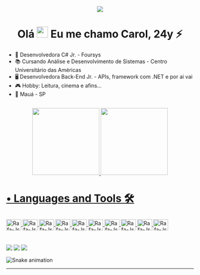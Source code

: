 <div align="center">
<img src="https://media.tenor.co/images/b7a43f2a884a5469c505b3b0838b6aa2/tenor.gif">
  </div>

## <h1 align="center">Olá <img src="https://raw.githubusercontent.com/kaueMarques/kaueMarques/master/hi.gif" width="30px"> Eu me chamo Carol, 24y ⚡</h1>


- 🏢 Desenvolvedora C# Jr. - Foursys
- 📚 Cursando Análise e Desenvolvimento de Sistemas - Centro Universitário das Américas
- 🖥 Desenvolvedora Back-End Jr. - APIs, framework com .NET e por ai vai
- 🎮 Hobby: Leitura, cinema e afins... 
- 📍 Mauá - SP

<div align = "center">
  
##
  
  <a href="https://github.com/Caroline-crs">
  <img height="180em" src="https://github-readme-stats.vercel.app/api?username=Caroline-crs&show_icons=true&theme=github_dark&include_all_commits=true&count_private=true"/>
  <img height="180em" src="https://github-readme-stats.vercel.app/api/top-langs/?username=Caroline-crs&layout=compact&langs_count=7&theme=github_dark"/>
</div>
  
  <h1><p align="left">• Languages and Tools 🛠</p></h1>
  
<table><div style="display: inline_block" align = "left">
  <img align="center" alt="Rafa-Js" height="30" width="40" src="https://cdn.jsdelivr.net/gh/devicons/devicon/icons/csharp/csharp-original.svg"/>
  <img align="center" alt="Rafa-Js" height="30" width="40" src="https://cdn.jsdelivr.net/gh/devicons/devicon/icons/dotnetcore/dotnetcore-original.svg"/>
  <img align="center" alt="Rafa-Js" height="30" width="40" src="https://cdn.jsdelivr.net/gh/devicons/devicon/icons/html5/html5-original-wordmark.svg"/>
  <img align="center" alt="Rafa-Js" height="30" width="40" src="https://cdn.jsdelivr.net/gh/devicons/devicon/icons/javascript/javascript-original.svg"/>
  <img align="center" alt="Rafa-Js" height="30" width="40" src="https://cdn.jsdelivr.net/gh/devicons/devicon/icons/git/git-original-wordmark.svg"/>
  <img align="center" alt="Rafa-Js" height="30" width="40" src="https://cdn.jsdelivr.net/gh/devicons/devicon/icons/mysql/mysql-original-wordmark.svg"/>
  <img align="center" alt="Rafa-Js" height="30" width="40"src="https://cdn.jsdelivr.net/gh/devicons/devicon/icons/microsoftsqlserver/microsoftsqlserver-plain-wordmark.svg"/>
<img align="center" alt="Rafa-Js" height="30" width="40" src="https://cdn.jsdelivr.net/gh/devicons/devicon/icons/vuejs/vuejs-original-wordmark.svg"/>
<img align="center" alt="Rafa-Js" height="30" width="40" src="https://cdn.jsdelivr.net/gh/devicons/devicon/icons/visualstudio/visualstudio-plain.svg"/>
<img align="center" alt="Rafa-Js" height="30" width="40" src="https://cdn.jsdelivr.net/gh/devicons/devicon/icons/vscode/vscode-original.svg"/>       
</div></table>

###
  
<div> 
  <a href = "carolineramos98@outlook.com.br"><img src="https://img.shields.io/badge/Microsoft_Outlook-0078D4?style=for-the-badge&logo=microsoft-outlook&logoColor=white"></a>
  <a href="https://www.linkedin.com/in/caroline-ramos-345654168/" target="_blank"><img src="https://img.shields.io/badge/LinkedIn-0077B5?style=for-the-badge&logo=linkedin&logoColor=white" target="_blank"></a>   
  <a href = "(11)997732698"><img src="https://img.shields.io/badge/Telegram-2CA5E0?style=for-the-badge&logo=telegram&logoColor=white"></a>
  
  
  ![Snake animation](https://github.com/Caroline-crs/Caroline-crs/blob/output/github-contribution-grid-snake.svg)
  
</div>
<hr>
